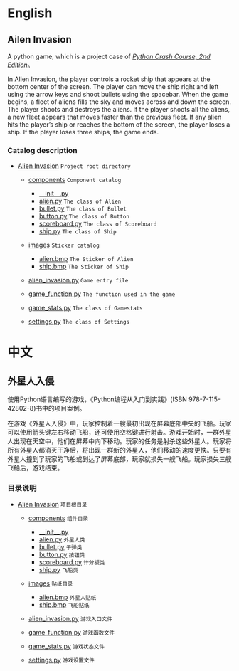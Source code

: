 # English

## Ailen Invasion

A python game, which is a project case of [*Python Crash Course, 2nd Edition*](https://nostarch.com/pythoncrashcourse2e)。

In Alien Invasion, the player controls a rocket ship that appears at the bottom center of the screen. The player can move the ship right and left using the arrow keys and shoot bullets using the spacebar. When the game begins, a fleet of aliens fills the sky and moves across and down the screen. The player shoots and destroys the aliens. If the player shoots all the aliens, a new fleet appears that moves faster than the previous fleet. If any alien hits the player’s ship or reaches the bottom of the screen, the player loses a ship. If the player loses three ships, the game ends.

### Catalog description

- [Alien Invasion](./) `Project root directory`
  - [components](./components) `Component catalog`
    - [\_\_init\_\_.py](./components/__init__.py) 
    - [alien.py](./components/alien.py) `The class of Alien`
    - [bullet.py](./components/bullet.py) `The class of Bullet`
    - [button.py](./components/button.py) `The class of Button`
    - [scoreboard.py](./components/scoreboard.py) `The class of Scoreboard`
    - [ship.py](./components/ship.py) `The class of Ship`

  - [images](./images) `Sticker catalog`
    - [alien.bmp](./images/alien.bmp) `The Sticker of Alien`
    - [ship.bmp](./images/ship.bmp) `The Sticker of Ship`

  - [alien_invasion.py](./alien_invasion.py) `Game entry file`

  - [game_function.py](./game_function.py) `The function used in the game`

  - [game_stats.py](./game_stats.py) `The class of Gamestats`

  - [settings.py](./settings.py) `The class of Settings`



# 中文

## 外星人入侵

使用Python语言编写的游戏，《Python编程从入门到实践》(ISBN 978-7-115-42802-8)书中的项目案例。

在游戏《外星人入侵》中，玩家控制着一艘最初出现在屏幕底部中央的飞船。玩家可以使用箭头键左右移动飞船，还可使用空格键进行射击。游戏开始时，一群外星人出现在天空中，他们在屏幕中向下移动。玩家的任务是射杀这些外星人。玩家将所有外星人都消灭干净后，将出现一群新的外星人，他们移动的速度更快。只要有外星人撞到了玩家的飞船或到达了屏幕底部，玩家就损失一艘飞船。玩家损失三艘飞船后，游戏结束。

### 目录说明

- [Alien Invasion](./) `项目根目录`
  - [components](./components) `组件目录`
    - [\_\_init\_\_.py](./components/__init__.py) 
    - [alien.py](./components/alien.py) `外星人类`
    - [bullet.py](./components/bullet.py) `子弹类`
    - [button.py](./components/button.py) `按钮类`
    - [scoreboard.py](./components/scoreboard.py) `计分板类`
    - [ship.py](./components/ship.py) `飞船类`

  - [images](./images) `贴纸目录`
    - [alien.bmp](./images/alien.bmp) `外星人贴纸`
    - [ship.bmp](./images/ship.bmp) `飞船贴纸`

  - [alien_invasion.py](./alien_invasion.py) `游戏入口文件`

  - [game_function.py](./game_function.py) `游戏函数文件`

  - [game_stats.py](./game_stats.py) `游戏状态文件`

  - [settings.py](./settings.py) `游戏设置文件`



